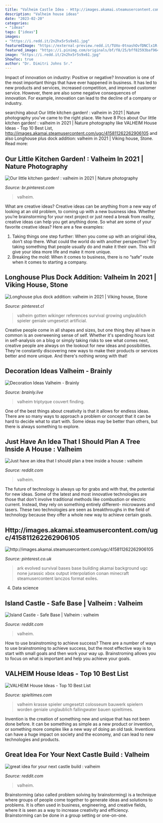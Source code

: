 ```yaml
---
title: "Valheim Castle Idea - Http://images.akamai.steamusercontent.com/ugc/415811262262906105"
description: "Valheim house ideas"
date: "2023-02-20"
categories:
- "ideas"
tags: ["ideas"]
images:
- "https://i.redd.it/2n2hx5r5s9x61.jpg"
featuredImage: "https://external-preview.redd.it/TUXo-0tnashOvfDNClx1R-m-mU392zy9aGDjBxUY8aQ.png?format=pjpg&amp;auto=webp&amp;s=19f771a576ceb6f29e39d2bdf5d6de2763d6fe52"
featured_image: "https://i.pinimg.com/originals/bf/f8/25/bff82593baf9643ce6723e68235de2aa.jpg"
image: "https://i.redd.it/2n2hx5r5s9x61.jpg"
ShowToc: true
author: "Dr. Dimitri Johns Sr."
---
```



Impact of innovation on industry: Positive or negative?
Innovation is one of the most important things that have ever happened in business. It has led to new products and services, increased competition, and improved customer service. However, there are also some negative consequences of innovation. For example, innovation can lead to the decline of a company or industry.

	

		
searching about Our little kitchen garden! : valheim in 2021 | Nature photography you've came to the right place. We have 8 Pics about Our little kitchen garden! : valheim in 2021 | Nature photography like VALHEIM House Ideas - Top 10 Best List, http://images.akamai.steamusercontent.com/ugc/415811262262906105 and also Longhouse plus dock addition: valheim in 2021 | Viking house, Stone. Read more:
		
    
## Our Little Kitchen Garden! : Valheim In 2021 | Nature Photography

<img loading=lazy src="https://i.pinimg.com/736x/65/a0/fc/65a0fcc3b113d33eeaaa772c7ae05ccd.jpg" onerror="this.onerror=null;this.src='https://tse2.mm.bing.net/th?id=OIP.7BW30yaLc00tbD4sRnTiBwHaEK&amp;pid=15.1';" alt="Our little kitchen garden! : valheim in 2021 | Nature photography">

_Source: br.pinterest.com_

>valheim. 

	

What are creative ideas?
Creative ideas can be anything from a new way of looking at an old problem, to coming up with a new business idea. Whether you’re brainstorming for your next project or just need a break from reality, creative ideas can help you get anything done. So what are some of your favorite creative ideas? Here are a few examples: 
1) Taking things one step further: When you come up with an original idea, don’t stop there. What could the world do with another perspective? Try taking something that people usually do and make it their own. This will give your idea more life and make it more unique. 
2) Breaking the mold: When it comes to business, there is no “safe” route when it comes to starting a company.

    
## Longhouse Plus Dock Addition: Valheim In 2021 | Viking House, Stone

<img loading=lazy src="https://i.pinimg.com/236x/6b/01/7e/6b017ec8270793b06b98263ec3c45d31.jpg?nii=t" onerror="this.onerror=null;this.src='https://tse4.mm.bing.net/th?id=OIP.BckaUk93eDtbq3nBfmIh3QAAAA&amp;pid=15.1';" alt="Longhouse plus dock addition: valheim in 2021 | Viking house, Stone">

_Source: pinterest.cl_

>valheim gotten wikinger references survival growing unglaublich spieler geniale umgesetzt artificial. 

	

Creative people come in all shapes and sizes, but one thing they all have in common is an overweening sense of self. Whether it's spending hours lost in self-analysis on a blog or simply taking risks to see what comes next, creative people are always on the lookout for new ideas and possibilities. They're constantly discovering new ways to make their products or services better and more unique. And there's nothing wrong with that!

    
## Decoration Ideas Valheim - Brainly

<img loading=lazy src="https://i.pinimg.com/originals/bf/f8/25/bff82593baf9643ce6723e68235de2aa.jpg" onerror="this.onerror=null;this.src='https://tse4.mm.bing.net/th?id=OIP.mh44LquSZhY-GnYzYjGjbgHaEK&amp;pid=15.1';" alt="Decoration Ideas Valheim - Brainly">

_Source: brainly.live_

>valheim triptyque couvert finding. 

	

One of the best things about creativity is that it allows for endless ideas. There are so many ways to approach a problem or concept that it can be hard to decide what to start with. Some ideas may be better than others, but there is always something to explore.

    
## Just Have An Idea That I Should Plan A Tree Inside A House : Valheim

<img loading=lazy src="https://external-preview.redd.it/-qitVf_jlYtVrOM5DuuMXvrVXf310ltPVOQY57x7Knw.png?format=pjpg&amp;auto=webp&amp;s=469293ef91759bdb9912a2049c659e8fb110080c" onerror="this.onerror=null;this.src='https://tse4.mm.bing.net/th?id=OIP.EBrv0QaAXJ78TjPwcxcb_wHaEK&amp;pid=15.1';" alt="Just have an idea that I should plan a tree inside a house : valheim">

_Source: reddit.com_

>valheim. 

	

The future of technology is always up for grabs and with that, the potential for new ideas. Some of the latest and most innovative technologies are those that don't involve traditional methods like combustion or electric current. Instead, they rely on something entirely different- microwaves and lasers. These two technologies are seen as breakthroughs in the field of technology because they offer a whole new way to achieve certain goals.

    
## Http://images.akamai.steamusercontent.com/ugc/415811262262906105

<img loading=lazy src="https://i.pinimg.com/originals/df/2c/e8/df2ce8dd790ebe9fd35a84b334f3b88d.jpg" onerror="this.onerror=null;this.src='https://tse3.mm.bing.net/th?id=OIP.wifcN5FB7NKWqwEdhx0t6gHaEK&amp;pid=15.1';" alt="http://images.akamai.steamusercontent.com/ugc/415811262262906105">

_Source: pinterest.co.uk_

>ark evolved survival bases base building akamai background ugc none jurassic xbox output interpolation conan minecraft steamusercontent lanczos format exiles. 

	

4. Data science 

    
## Island Castle - Safe Base | Valheim : Valheim

<img loading=lazy src="https://external-preview.redd.it/TUXo-0tnashOvfDNClx1R-m-mU392zy9aGDjBxUY8aQ.png?format=pjpg&amp;auto=webp&amp;s=19f771a576ceb6f29e39d2bdf5d6de2763d6fe52" onerror="this.onerror=null;this.src='https://tse4.mm.bing.net/th?id=OIP.QiAXPrdnVjz-U4v0ChvRsQHaEK&amp;pid=15.1';" alt="Island Castle - Safe Base | Valheim : valheim">

_Source: reddit.com_

>valheim. 

	

How to use brainstroming to achieve success?
There are a number of ways to use brainstroming to achieve success, but the most effective way is to start with small goals and then work your way up. Brainstroming allows you to focus on what is important and help you achieve your goals.

    
## VALHEIM House Ideas - Top 10 Best List

<img loading=lazy src="https://www.spieltimes.com/wp-content/uploads/2021/03/js362au8gdi61-300x165.jpg" onerror="this.onerror=null;this.src='https://tse2.mm.bing.net/th?id=OIP.sHeYozs4QYIANG-5QTnCbAAAAA&amp;pid=15.1';" alt="VALHEIM House Ideas - Top 10 Best List">

_Source: spieltimes.com_

>valheim krasse spieler umgesetzt colosseum bauwerk spielern worden geniale unglaublich fallingwater bauen spieltimes. 

	

Invention is the creation of something new and unique that has not been done before. It can be something as simple as a new product or invention, or something more complex like a new way of doing an old task. Inventions can have a huge impact on society and the economy, and can lead to new technologies and products.

    
## Great Idea For Your Next Castle Build : Valheim

<img loading=lazy src="https://i.redd.it/2n2hx5r5s9x61.jpg" onerror="this.onerror=null;this.src='https://tse3.mm.bing.net/th?id=OIP.7hP683VBHASNXGnag_ffpAHaIQ&amp;pid=15.1';" alt="great idea for your next castle build : valheim">

_Source: reddit.com_

>valheim. 

	

Brainstorming (also called problem solving by brainstorming) is a technique where groups of people come together to generate ideas and solutions to problems. It is often used in business, engineering, and creative fields, where it is seen as a way to increase creativity and efficiency. Brainstorming can be done in a group setting or one-on-one.

